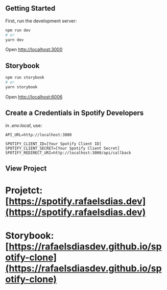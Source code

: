 ## Getting Started

First, run the development server:

```bash
npm run dev
# or
yarn dev
```

Open [http://localhost:3000](http://localhost:3000)

## Storybook
```bash
npm run storybook
# or
yarn storybook
```

Open [http://localhost:6006](http://localhost:6006)

## Create a Credentials in Spotify Developers

in <em>.env.local</em>, use:

```
API_URL=http://localhost:3000

SPOTIFY_CLIENT_ID=[Your Spotify Client ID]
SPOTIFY_CLIENT_SECRET=[Your Spotify Client Secret]
SPOTIFY_REDIRECT_URI=http://localhost:3000/api/callback
```

## View Project

# Projetct: [https://spotify.rafaelsdias.dev](https://spotify.rafaelsdias.dev)
# Storybook:[https://rafaelsdiasdev.github.io/spotify-clone](https://rafaelsdiasdev.github.io/spotify-clone)
